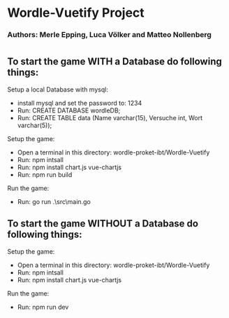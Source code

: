 # Wordle-Vuetify Project 
### Authors: Merle Epping, Luca Völker and Matteo Nollenberg
#
#
## To start the game WITH a Database do following things:

Setup a local Database with mysql:
- install mysql and set the password to: 1234
- Run: CREATE DATABASE wordleDB;
- Run: CREATE TABLE data (Name varchar(15), Versuche int, Wort varchar(5));

Setup the game:
- Open a terminal in this directory: wordle-proket-ibt/Wordle-Vuetify
- Run: npm intsall
- Run: npm install chart.js vue-chartjs
- Run: npm run build

Run the game:
- Run: go run .\src\main.go


## To start the game WITHOUT a Database do following things:

Setup the game:
- Open a terminal in this directory: wordle-proket-ibt/Wordle-Vuetify
- Run: npm intsall
- Run: npm install chart.js vue-chartjs

Run the game:
- Run: npm run dev
